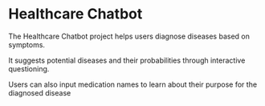 # Healthcare Chatbot

The Healthcare Chatbot project helps users diagnose diseases based on symptoms.

It suggests potential diseases and their probabilities through interactive questioning.

Users can also input medication names to learn about their purpose for the diagnosed disease
